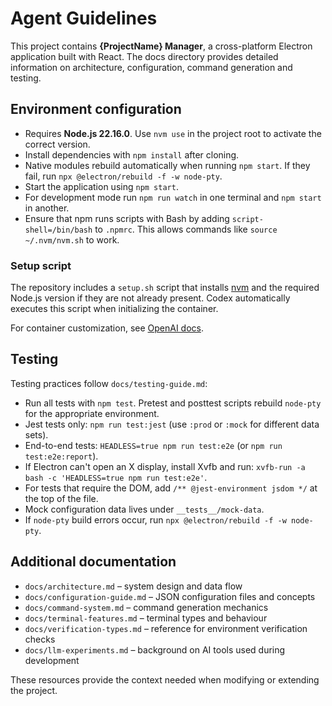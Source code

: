 # Agent Guidelines

This project contains **{ProjectName} Manager**, a cross-platform Electron application built with React. The docs directory provides detailed information on architecture, configuration, command generation and testing.

## Environment configuration

- Requires **Node.js 22.16.0**. Use `nvm use` in the project root to activate the correct version.
- Install dependencies with `npm install` after cloning.
- Native modules rebuild automatically when running `npm start`. If they fail,
  run `npx @electron/rebuild -f -w node-pty`.
- Start the application using `npm start`.
- For development mode run `npm run watch` in one terminal and `npm start` in another.
- Ensure that npm runs scripts with Bash by adding `script-shell=/bin/bash` to `.npmrc`. This allows commands like `source ~/.nvm/nvm.sh` to work.

### Setup script

The repository includes a `setup.sh` script that installs [nvm](https://github.com/nvm-sh/nvm) and the required Node.js version if they are not already present. Codex automatically executes this script when initializing the container.

For container customization, see [OpenAI docs](https://platform.openai.com/docs/codex/overview#environment-configuration).

## Testing

Testing practices follow `docs/testing-guide.md`:

- Run all tests with `npm test`. Pretest and posttest scripts rebuild `node-pty` for the appropriate environment.
- Jest tests only: `npm run test:jest` (use `:prod` or `:mock` for different data sets).
- End-to-end tests: `HEADLESS=true npm run test:e2e` (or `npm run test:e2e:report`).
- If Electron can't open an X display, install Xvfb and run: `xvfb-run -a bash -c 'HEADLESS=true npm run test:e2e'`.
- For tests that require the DOM, add `/** @jest-environment jsdom */` at the top of the file.
- Mock configuration data lives under `__tests__/mock-data`.
- If `node-pty` build errors occur, run `npx @electron/rebuild -f -w node-pty`.

## Additional documentation

- `docs/architecture.md` – system design and data flow
- `docs/configuration-guide.md` – JSON configuration files and concepts
- `docs/command-system.md` – command generation mechanics
- `docs/terminal-features.md` – terminal types and behaviour
- `docs/verification-types.md` – reference for environment verification checks
- `docs/llm-experiments.md` – background on AI tools used during development

These resources provide the context needed when modifying or extending the project.

